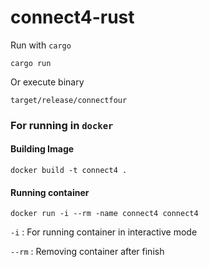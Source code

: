 # connect4-rust

Run with `cargo`

```
cargo run
```

Or execute binary

```
target/release/connectfour
```

### For running in `docker`

#### Building Image

```docker
docker build -t connect4 .
```

#### Running container

```docker
docker run -i --rm -name connect4 connect4
```

`-i` : For running container in interactive mode

`--rm` : Removing container after finish
